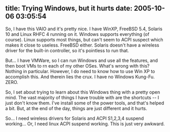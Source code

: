 title: Trying Windows, but it hurts
date: 2005-10-06 03:05:54
---

<p>So, I have this VAIO and it's pretty nice.  I have WinXP, FreeBSD 5.4, Solaris 10 and Linux RHFC 4 running on it.  Windows supports everything (of course).  Linux supports most things, but can't seem to ACPI suspect which makes it close to useless.  FreeBSD either.  Solaris doesn't have a wireless driver for the built-in controller, so it's pointless to run that.</p>

<p>But... I have VMWare, so I can run Windows and use all the features, and then boot VMs to rn each of my other OSes.  What's wrong with this?  Nothing in particular.  However, I do need to know how to use Win XP to accomplish this.  And therein lies the crux.  I have no Windows Kung-Fu.  ZERO.</p>

<p>So, I set about trying to learn about this Windows thing with a pretty open mind.  The vast majority of things I have trouble with are the shortcuts -- I just don't know them.  I've install some of the power tools, and that's helped a bit.  But, at the end of the day, things are just different and it hurts.</p>

<p>So... I need wireless drivers for Solaris and ACPI S1,2,3,4 suspend working... Or, I need linux ACPI suspend working.  This is just very awkward.</p>
